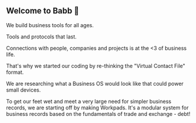 ## Welcome to Babb 👋

We build business tools for all ages.

Tools and protocols that last.

Connections with people, companies and projects is at the <3 of business life.

That's why we started our coding by re-thinking the "Virtual Contact File" format.

We are researching what a Business OS would look like that could power small devices.

To get our feet wet and meet a very large need for simpler business records, we are starting off by making Workpads. It's a modular system for business records based on the fundamentals of trade and exchange - debt!

<!--

**Here are some ideas to get you started:**

🙋‍♀️ A short introduction - what is your organization all about?
🌈 Contribution guidelines - how can the community get involved?
👩‍💻 Useful resources - where can the community find your docs? Is there anything else the community should know?
🍿 Fun facts - what does your team eat for breakfast?
🧙 Remember, you can do mighty things with the power of [Markdown](https://docs.github.com/github/writing-on-github/getting-started-with-writing-and-formatting-on-github/basic-writing-and-formatting-syntax)
-->

